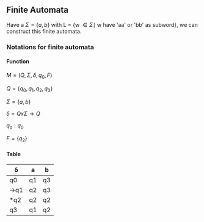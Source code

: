 ## Finite Automata

Have a $\Sigma = \{a, b\}$ with L = {w $\in \Sigma \mid$ w have 'aa' or 'bb' as subword}, we can construct this finite automata.

### Notations for finite automata

#### Function

$M = (Q, \Sigma, \delta, q_0, F)$

$Q = \{q_0, q_1, q_2, q_3\}$

$\Sigma = \{a, b\}$

$\delta = Qx\Sigma \to Q$

$q_o: q_0$

$F = \{q_2\}$

#### Table

| δ  | a  | b  |
|--- |--- |--- |
| q0 | q1 | q3 |
|->q1| q2 | q3 |
|*q2 | q2 | q2 |
| q3 | q1 | q2 |
